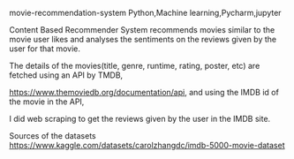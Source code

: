 movie-recommendation-system
Python,Machine learning,Pycharm,jupyter

Content Based Recommender System recommends movies similar to the movie user likes and analyses the sentiments on the reviews given by the user for that movie.

The details of the movies(title, genre, runtime, rating, poster, etc) are fetched using an API by TMDB,

https://www.themoviedb.org/documentation/api, and using the IMDB id of the movie in the API,

I did web scraping to get the reviews given by the user in the IMDB site.

Sources of the datasets
https://www.kaggle.com/datasets/carolzhangdc/imdb-5000-movie-dataset
